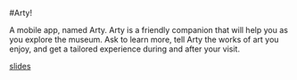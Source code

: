 #Arty!

A mobile app, named Arty. Arty is a friendly companion that will help you as you explore the museum. Ask to learn more, tell Arty the works of art you enjoy, and get a tailored experience during and after your visit.

[slides](https://slides.com/ichansky/team-art-project/)
